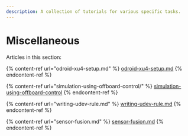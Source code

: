 ```yaml
---
description: A collection of tutorials for various specific tasks.
---
```


# Miscellaneous

Articles in this section:

{% content-ref url="odroid-xu4-setup.md" %}
[odroid-xu4-setup.md](odroid-xu4-setup.md)
{% endcontent-ref %}

{% content-ref url="simulation-using-offboard-control/" %}
[simulation-using-offboard-control](simulation-using-offboard-control/)
{% endcontent-ref %}

{% content-ref url="writing-udev-rule.md" %}
[writing-udev-rule.md](writing-udev-rule.md)
{% endcontent-ref %}

{% content-ref url="sensor-fusion.md" %}
[sensor-fusion.md](sensor-fusion.md)
{% endcontent-ref %}
